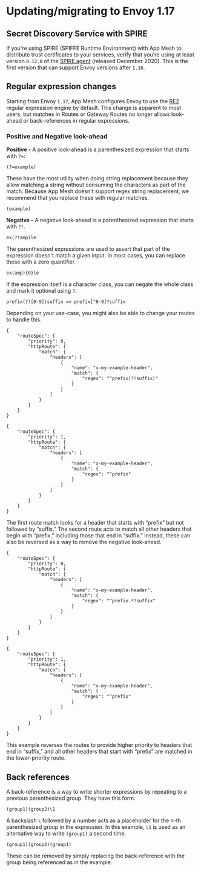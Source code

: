 # Updating/migrating to Envoy 1\.17<a name="1.17-migration"></a>

## Secret Discovery Service with SPIRE<a name="spire-update"></a>

If you're using SPIRE \(SPIFFE Runtime Environment\) with App Mesh to distribute trust certificates to your services, verify that you're using at least version `0.12.0` of the [SPIRE agent](https://github.com/spiffe/spire/releases/tag/v0.12.0) \(released December 2020\)\. This is the first version that can support Envoy versions after `1.16`\.

## Regular expression changes<a name="regular-expressions"></a>

Starting from Envoy `1.17`, App Mesh configures Envoy to use the [RE2](https://github.com/google/re2) regular expression engine by default\. This change is apparent to most users, but matches in Routes or Gateway Routes no longer allows look\-ahead or back\-references in regular expressions\.

### Positive and Negative look\-ahead<a name="positive-look-ahead"></a>

**Positive \-** A positive look\-ahead is a parenthesized expression that starts with `?=`:

```
(?=example)
```

These have the most utility when doing string replacement because they allow matching a string without consuming the characters as part of the match\. Because App Mesh doesn't support regex string replacement, we recommend that you replace these with regular matches\.

```
(example)
```

**Negative \-** A negative look\-ahead is a parenthesized expression that starts with `?!`\.

```
ex(?!amp)le
```

The parenthesized expressions are used to assert that part of the expression doesn't match a given input\. In most cases, you can replace these with a zero quantifier\.

```
ex(amp){0}le
```

If the expression itself is a character class, you can negate the whole class and mark it optional using `?`\.

```
prefix(?![0-9])suffix => prefix[^0-9]?suffix
```

Depending on your use\-case, you might also be able to change your routes to handle this\.

```
{
    "routeSpec": {
        "priority": 0,
        "httpRoute": {
            "match": {
                "headers": [
                    {
                        "name": "x-my-example-header",
                        "match": {
                            "regex": "^prefix(?!suffix)"
                        }
                    }
                ]
            }
        }
    }
}

{
    "routeSpec": {
        "priority": 1,
        "httpRoute": {
            "match": {
                "headers": [
                    {
                        "name": "x-my-example-header",
                        "match": {
                            "regex": "^prefix"
                        }
                    }
                ]
            }
        }
    }
}
```

The first route match looks for a header that starts with “prefix” but not followed by “suffix\.” The second route acts to match all other headers that begin with “prefix,” including those that end in “suffix\.” Instead, these can also be reversed as a way to remove the negative look\-ahead\.

```
{
    "routeSpec": {
        "priority": 0,
        "httpRoute": {
            "match": {
                "headers": [
                    {
                        "name": "x-my-example-header",
                        "match": {
                            "regex": "^prefix.*?suffix"
                        }
                    }
                ]
            }
        }
    }
}

{
    "routeSpec": {
        "priority": 1,
        "httpRoute": {
            "match": {
                "headers": [
                    {
                        "name": "x-my-example-header",
                        "match": {
                            "regex": "^prefix"
                        }
                    }
                ]
            }
        }
    }
}
```

This example reverses the routes to provide higher priority to headers that end in “suffix,” and all other headers that start with “prefix” are matched in the lower\-priority route\.

## Back references<a name="back-references"></a>

A back\-reference is a way to write shorter expressions by repeating to a previous parenthesized group\. They have this form\.

```
(group1)(group2)\1
```

A backslash `\` followed by a number acts as a placeholder for the n\-th parenthesized group in the expression\. In this example, `\1` is used as an alternative way to write `(group1)` a second time\.

```
(group1)(group2)(group1)
```

These can be removed by simply replacing the back\-reference with the group being referenced as in the example\.